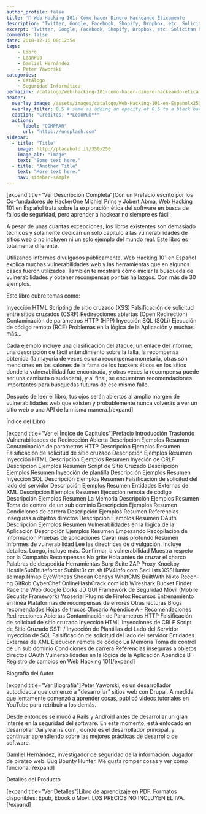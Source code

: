 ```yaml
---
author_profile: false
title: '🔐 Web Hacking 101: Cómo hacer Dinero Hackeando Éticamente'
description: "Twitter, Google, Facebook, Shopify, Dropbox, etc. Solicitan hackers que busquen fallos de seguridad en sus sitios. Bienvenido al Mundo del Hacking Ético."
excerpt: "Twitter, Google, Facebook, Shopify, Dropbox, etc. Solicitan hackers que busquen fallos de seguridad en sus sitios. Bienvenido al Mundo del Hacking Ético."
comments: false
date: 2018-12-16 08:12:54
tags:
    - Libro
    - LeanPub
    - Gamliel Hernández
    - Peter Yaworski
categories:
    - Catálogo
    - Seguridad Informática
permalink: /catalogo/web-hacking-101-como-hacer-dinero-hackeando-eticamente/
header:
  overlay_image: /assets/images/catalogo/Web-Hacking-101-en-Espanolx250.jpg
  overlay_filter: 0.5 # same as adding an opacity of 0.5 to a black background
  caption: "Créditos: **LeanPub**"
  actions:
    - label: "COMPRAR"
      url: "https://unsplash.com"
sidebar:
  - title: "Title"
    image: http://placehold.it/350x250
    image_alt: "image"
    text: "Some text here."
  - title: "Another Title"
    text: "More text here."
    nav: sidebar-sample
---
```


[expand title="Ver Descripción Completa"]Con un Prefacio escrito por los Co-fundadores de HackerOne Michiel Prins y Jobert Abma, Web Hacking 101 en Español trata sobre la exploración ética del software en busca de fallos de seguridad, pero aprender a hackear no siempre es fácil.

A pesar de unas cuantas excepciones, los libros existentes son demasiado técnicos y solamente dedican un solo capítulo a las vulnerabilidades de sitios web o no incluyen ni un solo ejemplo del mundo real. Este libro es totalmente diferente.

Utilizando informes divulgados públicamente, Web Hacking 101 en Español explica muchas vulnerabilidades web y las herramientas que en algunos casos fueron utilizados. También te mostrará cómo iniciar la búsqueda de vulnerabilidades y obtener recompensas por tus hallazgos. Con más de 30 ejemplos.

Este libro cubre temas como:

Inyección HTML
Scripting de sitio cruzado (XSS)
Falsificación de solicitud entre sitios cruzados (CSRF)
Redirecciones abiertas (Open Redirection)
Contaminación de parámetros HTTP (HPP)
Inyección SQL (SQLi)
Ejecución de código remoto (RCE)
Problemas en la lógica de la Aplicación
y muchas más...

Cada ejemplo incluye una clasificación del ataque, un enlace del informe, una descripción de fácil entendimiento sobre la falla, la recompensa obtenida (la mayoría de veces es una recompensa monetaria, otras son menciones en los salones de la fama de los hackers éticos en los sitios donde la vulnerabilidad fue encontrada, y otras veces la recompensa puede ser una camiseta o sudadera), y al final, se encuentran recomendaciones importantes para búsquedas futuras de ese mismo fallo.

Después de leer el libro, tus ojos serán abiertos al amplio margen de vulnerabilidades web que existen y probablemente nunca volverás a ver un sitio web o una API de la misma manera.[/expand]




Índice del Libro

[expand title="Ver el Índice de Capítulos"]Prefacio
Introducción
Trasfondo
Vulnerabilidades de Redirección Abierta
Descripción
Ejemplos
Resumen
Contaminación de parámetros HTTP
Descripción
Ejemplos
Resumen
Falsificación de solicitud de sitio cruzado
Descripción
Ejemplos
Resumen
Inyección HTML
Descripción
Ejemplos
Resumen
Inyeción de CRLF
Descripción
Ejemplos
Resumen
Script de Sitio Cruzado
Descripción
Ejemplos
Resumen
Inyección de plantilla
Descripción
Ejemplos
Resumen
Inyección SQL
Descripción
Ejemplos
Resumen
Falsificación de solicitud del lado del servidor
Descripción
Ejemplos
Resumen
Entidades Externas de XML
Descripción
Ejemplos
Resumen
Ejecución remota de código
Descripción
Ejemplos
Resumen
La Memoria
Descripción
Ejemplos
Resumen
Toma de control de un sub dominio
Descripción
Ejemplos
Resumen
Condiciones de carrera
Descripción
Ejemplos
Resumen
Referencias inseguras a objetos directos
Descripción
Ejemplos
Resumen
OAuth
Descripción
Ejemplos
Resumen
Vulnerabilidades en la lógica de la Aplicación
Descripción
Ejemplos
Resumen
Empezando
Recopilación de información
Pruebas de aplicaciones
Cavar más profundo
Resumen
Informes de vulnerabilidad
Lee las directrices de divulgación.
Incluye detalles. Luego, incluye más.
Confirmar la vulnerabilidad
Muestra respeto por la Compañía
Recompensas
No grite Hola antes de cruzar el charco
Palabras de despedida
Herramientas
Burp Suite
ZAP Proxy
Knockpy
HostileSubBruteforcer
Sublist3r
crt.sh
IPV4info.com
SecLists
XSSHunter
sqlmap
Nmap
EyeWitness
Shodan
Censys
WhatCMS
BuiltWith
Nikto
Recon-ng
GitRob
CyberChef
OnlineHashCrack.com
idb
Wireshark
Bucket Finder
Race the Web
Google Dorks
JD GUI
Framework de Seguridad Móvil (Mobile Security Framework)
Ysoserial
Plugins de Firefox
Recursos
Entrenamiento en linea
Plataformas de recompensas de errores
Otras lecturas
Blogs recomendados
Hojas de trucos
Glosario
Apéndice A - Recomendaciones
Redirecciones Abiertas
Contaminación de Parámetros HTTP
Falsificación de solicitud de sitio cruzado
Inyección HTML
Inyecciones de CRLF
Script de Sitio Cruzado
SSTI / Inyección de Plantillas del Lado del Servidor
Inyección de SQL
Falsificación de solicitud del lado del servidor
Entidades Externas de XML
Ejecución remota de código
La Memoria
Toma de control de un sub dominio
Condiciones de carrera
Referencias inseguras a objetos directos
OAuth
Vulnerabilidades en la lógica de la Aplicación
Apéndice B - Registro de cambios en Web Hacking 101[/expand]




Biografía del Autor

[expand title="Ver Biografía"]Peter Yaworski, es un desarrollador autodidacta que comenzó a "desarrollar" sitios web con Drupal. A medida que lentamente comenzó a aprender cosas, publicó videos tutoriales en YouTube para retribuir a los demás.

Desde entonces se mudó a Rails y Android antes de desarrollar un gran interés en la seguridad del software. En este momento, está enfocado en desarrollar Dailylearns.com , donde es el desarrollador principal, y continuar aprendiendo sobre las mejores prácticas de desarrollo de software.

Gamliel Hernández, investigador de seguridad de la información. Jugador de pirateo web. Bug Bounty Hunter. Me gusta romper cosas y ver cómo funciona.[/expand]




Detalles del Producto

[expand title="Ver Detalles"]Libro de aprendizaje en PDF. Formatos disponibles: Epub, Ebook o Movi. LOS PRECIOS NO INCLUYEN EL IVA.[/expand]